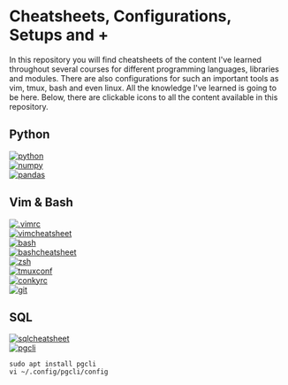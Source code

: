 # Cheatsheets, Configurations, Setups and +
In this repository you will find cheatsheets of the content I've learned
throughout several courses for different programming languages, libraries and
modules. There are also configurations for such an important tools as vim,
tmux, bash and even linux. All the knowledge I've learned is going to be here.
Below, there are clickable icons to all the content available in this
repository. 
## Python
[![python](https://img.shields.io/badge/python_cheatsheet%20-14354C.svg?&style=for-the-badge&logo=python&logoColor=white)](https://github.com/joisaac/cheatsheets/blob/main/python-cheatsheet.md)<br/>
[![numpy](https://img.shields.io/badge/numpy_cheatsheet-013243.svg?&style=for-the-badge&logo=numpy&logoColor=white)](https://github.com/joisaac/cheatsheets/blob/main/numpy.md)<br/>
[![pandas](https://img.shields.io/badge/pandas_cheatsheet-150458.svg?&style=for-the-badge&logo=pandas&logoColor=white)](https://github.com/joisaac/cheatsheets/blob/main/pandas.md)
## Vim & Bash
[![.vimrc](https://img.shields.io/badge/my_vimrc-019733?&style=for-the-badge&logo=vim&logoColor=white)](https://github.com/joisaac/cheatsheets/blob/main/.vimrc)<br/>
[![vimcheatsheet](https://img.shields.io/badge/vim_cheatsheet-004919?&style=for-the-badge&logo=vim&logocolor=white)](https://github.com/joisaac/cheatsheets/blob/main/vim.md)<br/>
[![bash](https://img.shields.io/badge/bash_style-000000?&style=for-the-badge&logo=gnu-bash&logocolor=white)](https://github.com/joisaac/cheatsheets/blob/main/bash.md)<br/>
[![bashcheatsheet](https://img.shields.io/badge/bash_cheatsheet-000000?&style=for-the-badge&logo=gnu-bash&logocolor=white)](https://github.com/joisaac/cheatsheets/blob/main/bash.sh)<br/>
[![zsh](https://img.shields.io/badge/my_zshrc-000000?&style=for-the-badge&logo=gnu-bash&logocolor=white)](https://github.com/joisaac/cheatsheets/commit/bcae1b35908ccfcf301eb3c4bd373eb034447870)<br/>
[![tmuxconf](https://img.shields.io/badge/tmux_style-000000?&style=for-the-badge&logo=powershell&logocolor=white)](https://github.com/joisaac/cheatsheets/blob/main/.tmux.conf)<br/>
[![conkyrc](https://img.shields.io/badge/conkyrc-000000?&style=for-the-badge&logo=c&logocolor=white)](https://github.com/joisaac/cheatsheets/blob/main/.conkyrc)<br/>
[![git](https://img.shields.io/badge/git_cheatsheet-F05032?&style=for-the-badge&logo=git&logocolor=white)](https://github.com/joisaac/cheatsheets/blob/main/git.md)
## SQL
[![sqlcheatsheet](https://img.shields.io/badge/sql_cheatsheet-336791?&style=for-the-badge&logo=postgresql&logocolor=white)](https://github.com/joisaac/cheatsheets/blob/main/sql.md)<br/>
[![pgcli](https://img.shields.io/badge/pgcli_config-000000?&style=for-the-badge&logo=postgresql&logocolor=white)](https://github.com/joisaac/cheatsheets/blob/main/config)
```shell
sudo apt install pgcli
vi ~/.config/pgcli/config
```
